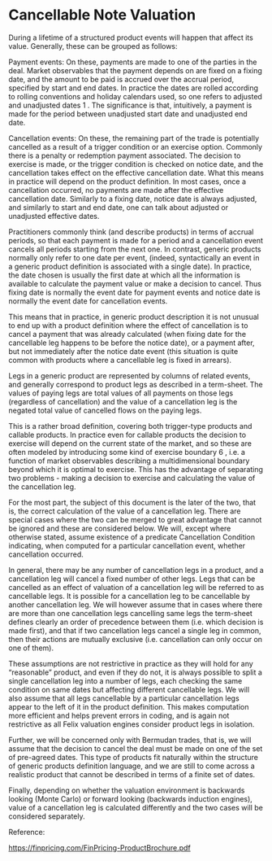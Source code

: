 # Cancellable Note Valuation

During a lifetime of a structured product events will happen that affect its value. Generally, these can be grouped as follows:

Payment events: On these, payments are made to one of the parties in the deal. Market observables that the payment depends on are fixed on a fixing date, and the amount to be paid is accrued over the accrual period, specified by start and end dates. In practice the dates are rolled according to rolling conventions and holiday calendars used, so one refers to adjusted and unadjusted dates 1 . The significance is that, intuitively, a payment is made for the period between unadjusted start date and unadjusted end date.

Cancellation events: On these, the remaining part of the trade is potentially cancelled as a result of a trigger condition or an exercise option. Commonly there is a penalty or redemption payment associated. The decision to exercise is made, or the trigger condition is checked on notice date, and the cancellation takes effect on the effective cancellation date. What this means in practice will depend on the product definition. In most cases, once a cancellation occurred, no payments are made after the effective cancellation date. Similarly to a fixing date, notice date is always adjusted, and similarly to start and end date, one can talk about adjusted or unadjusted effective dates.

Practitioners commonly think (and describe products) in terms of accrual periods, so that each payment is made for a period and a cancellation event cancels all periods starting from the next one. In contrast, generic products normally only refer to one date per event, (indeed, syntactically an event in a generic product definition is associated with a single date). In practice, the date chosen is usually the first date at which all the information is available to calculate the payment value or make a decision to cancel. Thus fixing date is normally the event date for payment events and notice date is normally the event date for cancellation events.


This means that in practice, in generic product description it is not unusual to end up with a product definition where the effect of cancellation is to cancel a payment that was already calculated (when fixing date for the cancellable leg happens to be before the notice date), or a payment after, but not immediately after the notice date event (this situation is quite common with products where a cancellable leg is fixed in arrears).

Legs in a generic product are represented by columns of related events, and generally correspond to product legs as described in a term-sheet. The values of paying legs are total values of all payments on those legs (regardless of cancellation) and the value of a cancellation leg is the negated total value of cancelled flows on the paying legs.

This is a rather broad definition, covering both trigger-type products and callable products. In practice even for callable products the decision to exercise will depend on the current state of the market, and so these are often modeled by introducing some kind of exercise boundary 6 , i.e. a function of market observables describing a multidimensional boundary beyond which it is optimal to exercise. This has the advantage of separating two problems - making a decision to exercise and calculating the value of the cancellation leg. 

For the most part, the subject of this document is the later of the two, that is, the correct calculation of the value of a cancellation leg. There are special cases where the two can be merged to great advantage that cannot be ignored and these are considered below. We will, except where otherwise stated, assume existence of a predicate Cancellation Condition indicating, when computed for a particular cancellation event, whether cancellation occurred.

In general, there may be any number of cancellation legs in a product, and a cancellation leg will cancel a fixed number of other legs. Legs that can be cancelled as an effect of valuation of a cancellation leg will be referred to as cancellable legs. It is possible for a cancellation leg to be cancellable by another cancellation leg. We will however assume that in cases where there are more than one cancellation legs cancelling same legs the term-sheet defines clearly an order of precedence between them (i.e. which decision is made first), and that if two cancellation legs cancel a single leg in common, then their actions are mutually exclusive (i.e. cancellation can only occur on one of them).

These assumptions are not restrictive in practice as they will hold for any “reasonable” product, and even if they do not, it is always possible to split a single cancellation leg into a number of legs, each checking the same condition on same dates but affecting different cancellable legs. We will also assume that all legs cancellable by a particular cancellation legs appear to the left of it in the product definition. This makes computation more efficient and helps prevent errors in coding, and is again not restrictive as all Felix valuation engines consider product legs in isolation.

Further, we will be concerned only with Bermudan trades, that is, we will assume that the decision to cancel the deal must be made on one of the set of pre-agreed dates. This type of products fit naturally within the structure of generic products definition language, and we are still to come across a realistic product that cannot be described in terms of a finite set of dates.

Finally, depending on whether the valuation environment is backwards looking (Monte Carlo) or forward looking (backwards induction engines), value of a cancellation leg is calculated differently and the two cases will be considered separately.


Reference:

https://finpricing.com/FinPricing-ProductBrochure.pdf

